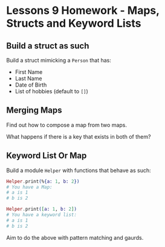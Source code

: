 # Lessons 9 Homework - Maps, Structs and Keyword Lists

## Build a struct as such
Build a struct mimicking a `Person` that has:
- First Name
- Last Name
- Date of Birth
- List of hobbies (default to `[]`)


## Merging Maps

Find out how to compose a map from two maps.

What happens if there is a key that exists in both of them?

## Keyword List Or Map

Build a module `Helper` with functions that behave as such:

```elixir
Helper.print(%{a: 1, b: 2})
# You have a Map:
# a is 1
# b is 2

Helper.print([a: 1, b: 2])
# You have a keyword list:
# a is 1
# b is 2
```

Aim to do the above with pattern matching and gaurds.